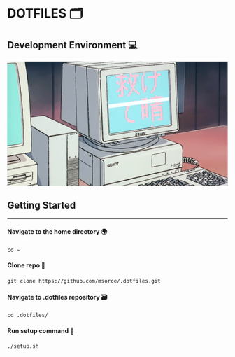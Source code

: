 # DOTFILES 🗂
## Development Environment 💻

![computer](https://raw.githubusercontent.com/msorce/msorce.github.io/master/computer.gif)

## Getting Started
---
#### Navigate to the home directory 🌍
```
cd ~
```

#### Clone repo 📠
```
git clone https://github.com/msorce/.dotfiles.git
```

#### Navigate to .dotfiles repository 🗃
```
cd .dotfiles/
```

#### Run setup command 🏃
```
./setup.sh
```

